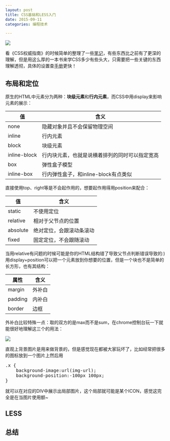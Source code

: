 ```yaml
---
layout: post
title: CSS基础和LESS入门
date: 2015-09-11
categories: 编程技术

---
```


![](http://img3.douban.com/mpic/s2921314.jpg)

看《CSS权威指南》的时候简单的整理了一些[笔记](http://naotu.baidu.com/file/ed1f91b9f4ba914a4d97e404acd71ee3?token=33581ba44ab41688)，有些东西比之前有了更深的理解，但是用这么厚的一本书来学CSS多少有些头大，只需要把一些关键的东西理解透彻，具体的设置查[手册](http://www.w3chtml.com/css3/)更快！

## 布局和定位

原生的HTML中元素分为两种：**块级元素**和**行内元素**，而CSS中用display来影响元素的展示：

值|含义
-|-
none|隐藏对象并且不会保留物理空间
inline|行内元素
block|块级元素
inline-block|行内块元素，也就是说横着排列的同时可以指定宽高
box|弹性盒子模型
inline-box|行内弹性盒子，和inline-block有点类似

直接使用top、right等是不会起作用的，想要起作用得用position来配合：

值|含义
-|-
static|不使用定位
relative|相对于父节点的位置
absolute|绝对定位，会跟滚动条滚动
fixed|固定定位，不会跟随滚动

当用relative有问题的时候可能是你的HTML结构错了导致父节点判断错误导致的:)用display+position可以把一个元素放到你想要的位置，但是一个块也不是简单的长方形，也有其结构：

属性|含义
-|-
margin|外补白
padding|内补白
border|边框

外补白比较特殊一点：取的双方的是max而不是sum，在chrome控制台玩一下就能很好地理解这三个的用法：

![](http://7xiz10.com1.z0.glb.clouddn.com/Css-Less.png)

直观上背景图片是用来做背景的，但是感觉现在都被大家玩坏了，比如经常把很多的图标放到一个图片上然后用

<pre class="prettyprint">
.x {
    background-image:url(img-url);
    background-position:-100px 100px;
}
</pre>

就可以在对应的DIV中展示出局部图片，这个局部就可能是某个ICON，感觉这完全是在当图片使用额~

## LESS






## 总结